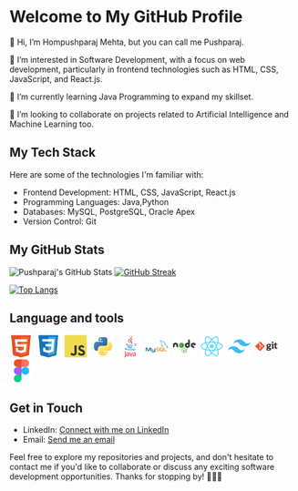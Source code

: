 # Welcome to My GitHub Profile

👋 Hi, I’m Hompushparaj Mehta, but you can call me Pushparaj.

👀 I’m interested in Software Development, with a focus on web development, particularly in frontend technologies such as HTML, CSS, JavaScript, and React.js.

🌱 I’m currently learning Java Programming to expand my skillset.

💞️ I’m looking to collaborate on projects related to Artificial Intelligence and Machine Learning too.

## My Tech Stack

Here are some of the technologies I'm familiar with:

- Frontend Development: HTML, CSS, JavaScript, React.js
- Programming Languages: Java,Python
- Databases: MySQL, PostgreSQL, Oracle Apex
- Version Control: Git

## My GitHub Stats

![Pushparaj's GitHub Stats](https://github-readme-stats.vercel.app/api?username=Pushparaj13811&show_icons=true&theme=cobalt)
[![GitHub Streak](http://github-readme-streak-stats.herokuapp.com?user=Pushparaj13811&theme=dark)](https://git.io/streak-stats)
  
[![Top Langs](https://github-readme-stats.vercel.app/api/top-langs/?username=Pushparaj13811&layout=compact&theme=vision-friendly-dark)](https://github.com/anuraghazra/github-readme-stats)

## Language and tools 
<div>
 <img src="https://github.com/devicons/devicon/blob/master/icons/html5/html5-original.svg" title="HTML5" alt="HTML" width="40" height="40"/>&nbsp;
  <img src="https://github.com/devicons/devicon/blob/master/icons/css3/css3-original.svg" title="css3" alt="css" width="40" height="40"/>&nbsp;
  <img src="https://github.com/devicons/devicon/blob/master/icons/javascript/javascript-original.svg" title="JavaScript" alt="JavaScript" width="40" height="40"/>&nbsp; 
  <img src="https://github.com/devicons/devicon/blob/master/icons/python/python-original.svg" title="python" alt="python" width="40" height="40"/>&nbsp; 
    <img src="https://github.com/devicons/devicon/blob/master/icons/java/java-original-wordmark.svg" title="Java" alt="Java" width="40" height="40"/>&nbsp;
      <img src="https://github.com/devicons/devicon/blob/master/icons/mysql/mysql-original-wordmark.svg" title="MySQL"  alt="MySQL" width="40" height="40"/>&nbsp;
  <img src="https://github.com/devicons/devicon/blob/master/icons/nodejs/nodejs-original-wordmark.svg" title="NodeJS" alt="NodeJS" width="40" height="40"/>&nbsp;
   <img src="https://github.com/devicons/devicon/blob/master/icons/react/react-original.svg" title="ReactJS" alt="ReactJS" width="40" height="40"/>&nbsp;
   <img src="https://github.com/devicons/devicon/blob/master/icons/tailwindcss/tailwindcss-original.svg" title="tailwind" alt="tailwind" width="40" height="40"/>&nbsp;
    <img src="https://github.com/devicons/devicon/blob/master/icons/git/git-original-wordmark.svg" title="Git" **alt="Git" width="40" height="40"/>&nbsp;   <img src="https://github.com/devicons/devicon/blob/master/icons/figma/figma-original.svg" title="figma" **alt="figma" width="40" height="40"/>&nbsp; 
    </div>

## Get in Touch

- LinkedIn: [Connect with me on LinkedIn](https://www.linkedin.com/in/pushparaj1381-/)
- Email: [Send me an email](mailto:hmehtace@gmail.com)

Feel free to explore my repositories and projects, and don't hesitate to contact me if you'd like to collaborate or discuss any exciting software development opportunities. Thanks for stopping by! 🚀👨‍💻

<!---
Pushparaj13811/Pushparaj13811 is a ✨ special ✨ repository because its `README.md` (this file) appears on your GitHub profile.
You can click the Preview link to take a look at your changes.
--->
